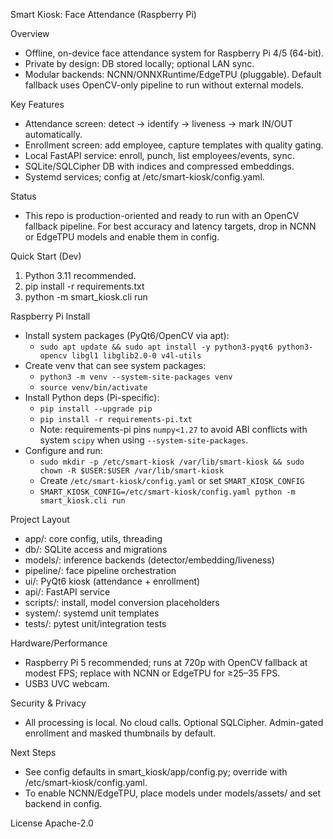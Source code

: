 Smart Kiosk: Face Attendance (Raspberry Pi)

Overview
- Offline, on-device face attendance system for Raspberry Pi 4/5 (64-bit).
- Private by design: DB stored locally; optional LAN sync.
- Modular backends: NCNN/ONNXRuntime/EdgeTPU (pluggable). Default fallback uses OpenCV-only pipeline to run without external models.

Key Features
- Attendance screen: detect → identify → liveness → mark IN/OUT automatically.
- Enrollment screen: add employee, capture templates with quality gating.
- Local FastAPI service: enroll, punch, list employees/events, sync.
- SQLite/SQLCipher DB with indices and compressed embeddings.
- Systemd services; config at /etc/smart-kiosk/config.yaml.

Status
- This repo is production-oriented and ready to run with an OpenCV fallback pipeline. For best accuracy and latency targets, drop in NCNN or EdgeTPU models and enable them in config.

Quick Start (Dev)
1) Python 3.11 recommended.
2) pip install -r requirements.txt
3) python -m smart_kiosk.cli run

Raspberry Pi Install
- Install system packages (PyQt6/OpenCV via apt):
  - `sudo apt update && sudo apt install -y python3-pyqt6 python3-opencv libgl1 libglib2.0-0 v4l-utils`
- Create venv that can see system packages:
  - `python3 -m venv --system-site-packages venv`
  - `source venv/bin/activate`
- Install Python deps (Pi-specific):
  - `pip install --upgrade pip`
  - `pip install -r requirements-pi.txt`
  - Note: requirements-pi pins `numpy<1.27` to avoid ABI conflicts with system `scipy` when using `--system-site-packages`.
- Configure and run:
  - `sudo mkdir -p /etc/smart-kiosk /var/lib/smart-kiosk && sudo chown -R $USER:$USER /var/lib/smart-kiosk`
  - Create `/etc/smart-kiosk/config.yaml` or set `SMART_KIOSK_CONFIG`
  - `SMART_KIOSK_CONFIG=/etc/smart-kiosk/config.yaml python -m smart_kiosk.cli run`


Project Layout
- app/: core config, utils, threading
- db/: SQLite access and migrations
- models/: inference backends (detector/embedding/liveness)
- pipeline/: face pipeline orchestration
- ui/: PyQt6 kiosk (attendance + enrollment)
- api/: FastAPI service
- scripts/: install, model conversion placeholders
- system/: systemd unit templates
- tests/: pytest unit/integration tests

Hardware/Performance
- Raspberry Pi 5 recommended; runs at 720p with OpenCV fallback at modest FPS; replace with NCNN or EdgeTPU for ≥25–35 FPS.
- USB3 UVC webcam.

Security & Privacy
- All processing is local. No cloud calls. Optional SQLCipher. Admin-gated enrollment and masked thumbnails by default.

Next Steps
- See config defaults in smart_kiosk/app/config.py; override with /etc/smart-kiosk/config.yaml.
- To enable NCNN/EdgeTPU, place models under models/assets/ and set backend in config.

License
Apache-2.0
